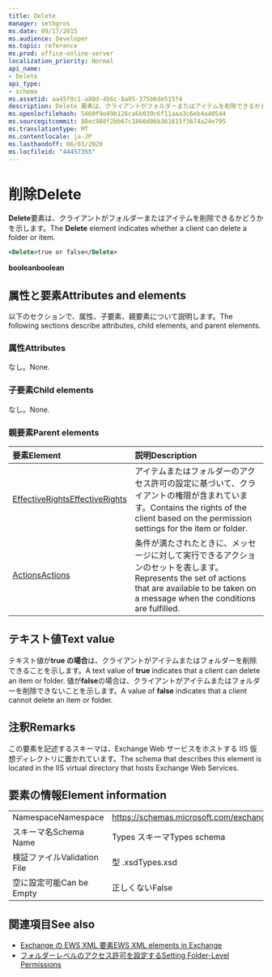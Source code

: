 ```yaml
---
title: Delete
manager: sethgros
ms.date: 09/17/2015
ms.audience: Developer
ms.topic: reference
ms.prod: office-online-server
localization_priority: Normal
api_name:
- Delete
api_type:
- schema
ms.assetid: aa45f0c1-a80d-4b6c-8a85-375b6de515f4
description: Delete 要素は、クライアントがフォルダーまたはアイテムを削除できるかどうかを示します。
ms.openlocfilehash: 5460f9e49b126ca6b039c6f11aaa3c6eb4a40544
ms.sourcegitcommit: 88ec988f2bb67c1866d06b361615f3674a24e795
ms.translationtype: MT
ms.contentlocale: ja-JP
ms.lasthandoff: 06/03/2020
ms.locfileid: "44457355"
---
```

# <a name="delete"></a><span data-ttu-id="bc3c3-103">削除</span><span class="sxs-lookup"><span data-stu-id="bc3c3-103">Delete</span></span>

<span data-ttu-id="bc3c3-104">**Delete**要素は、クライアントがフォルダーまたはアイテムを削除できるかどうかを示します。</span><span class="sxs-lookup"><span data-stu-id="bc3c3-104">The **Delete** element indicates whether a client can delete a folder or item.</span></span> 
  
```XML
<Delete>true or false</Delete>
```

<span data-ttu-id="bc3c3-105">**boolean**</span><span class="sxs-lookup"><span data-stu-id="bc3c3-105">**boolean**</span></span>

## <a name="attributes-and-elements"></a><span data-ttu-id="bc3c3-106">属性と要素</span><span class="sxs-lookup"><span data-stu-id="bc3c3-106">Attributes and elements</span></span>

<span data-ttu-id="bc3c3-107">以下のセクションで、属性、子要素、親要素について説明します。</span><span class="sxs-lookup"><span data-stu-id="bc3c3-107">The following sections describe attributes, child elements, and parent elements.</span></span>
  
### <a name="attributes"></a><span data-ttu-id="bc3c3-108">属性</span><span class="sxs-lookup"><span data-stu-id="bc3c3-108">Attributes</span></span>

<span data-ttu-id="bc3c3-109">なし。</span><span class="sxs-lookup"><span data-stu-id="bc3c3-109">None.</span></span>
  
### <a name="child-elements"></a><span data-ttu-id="bc3c3-110">子要素</span><span class="sxs-lookup"><span data-stu-id="bc3c3-110">Child elements</span></span>

<span data-ttu-id="bc3c3-111">なし。</span><span class="sxs-lookup"><span data-stu-id="bc3c3-111">None.</span></span>
  
### <a name="parent-elements"></a><span data-ttu-id="bc3c3-112">親要素</span><span class="sxs-lookup"><span data-stu-id="bc3c3-112">Parent elements</span></span>

|<span data-ttu-id="bc3c3-113">**要素**</span><span class="sxs-lookup"><span data-stu-id="bc3c3-113">**Element**</span></span>|<span data-ttu-id="bc3c3-114">**説明**</span><span class="sxs-lookup"><span data-stu-id="bc3c3-114">**Description**</span></span>|
|:-----|:-----|
|[<span data-ttu-id="bc3c3-115">EffectiveRights</span><span class="sxs-lookup"><span data-stu-id="bc3c3-115">EffectiveRights</span></span>](effectiverights.md) <br/> |<span data-ttu-id="bc3c3-116">アイテムまたはフォルダーのアクセス許可の設定に基づいて、クライアントの権限が含まれています。</span><span class="sxs-lookup"><span data-stu-id="bc3c3-116">Contains the rights of the client based on the permission settings for the item or folder.</span></span>  <br/> |
|[<span data-ttu-id="bc3c3-117">Actions</span><span class="sxs-lookup"><span data-stu-id="bc3c3-117">Actions</span></span>](actions.md) <br/> |<span data-ttu-id="bc3c3-118">条件が満たされたときに、メッセージに対して実行できるアクションのセットを表します。</span><span class="sxs-lookup"><span data-stu-id="bc3c3-118">Represents the set of actions that are available to be taken on a message when the conditions are fulfilled.</span></span>  <br/> |
   
## <a name="text-value"></a><span data-ttu-id="bc3c3-119">テキスト値</span><span class="sxs-lookup"><span data-stu-id="bc3c3-119">Text value</span></span>

<span data-ttu-id="bc3c3-120">テキスト値が**true の場合**は、クライアントがアイテムまたはフォルダーを削除できることを示します。</span><span class="sxs-lookup"><span data-stu-id="bc3c3-120">A text value of **true** indicates that a client can delete an item or folder.</span></span> <span data-ttu-id="bc3c3-121">値が**false**の場合は、クライアントがアイテムまたはフォルダーを削除できないことを示します。</span><span class="sxs-lookup"><span data-stu-id="bc3c3-121">A value of **false** indicates that a client cannot delete an item or folder.</span></span> 
  
## <a name="remarks"></a><span data-ttu-id="bc3c3-122">注釈</span><span class="sxs-lookup"><span data-stu-id="bc3c3-122">Remarks</span></span>

<span data-ttu-id="bc3c3-123">この要素を記述するスキーマは、Exchange Web サービスをホストする IIS 仮想ディレクトリに置かれています。</span><span class="sxs-lookup"><span data-stu-id="bc3c3-123">The schema that describes this element is located in the IIS virtual directory that hosts Exchange Web Services.</span></span>
  
## <a name="element-information"></a><span data-ttu-id="bc3c3-124">要素の情報</span><span class="sxs-lookup"><span data-stu-id="bc3c3-124">Element information</span></span>

|||
|:-----|:-----|
|<span data-ttu-id="bc3c3-125">Namespace</span><span class="sxs-lookup"><span data-stu-id="bc3c3-125">Namespace</span></span>  <br/> |https://schemas.microsoft.com/exchange/services/2006/types  <br/> |
|<span data-ttu-id="bc3c3-126">スキーマ名</span><span class="sxs-lookup"><span data-stu-id="bc3c3-126">Schema Name</span></span>  <br/> |<span data-ttu-id="bc3c3-127">Types スキーマ</span><span class="sxs-lookup"><span data-stu-id="bc3c3-127">Types schema</span></span>  <br/> |
|<span data-ttu-id="bc3c3-128">検証ファイル</span><span class="sxs-lookup"><span data-stu-id="bc3c3-128">Validation File</span></span>  <br/> |<span data-ttu-id="bc3c3-129">型 .xsd</span><span class="sxs-lookup"><span data-stu-id="bc3c3-129">Types.xsd</span></span>  <br/> |
|<span data-ttu-id="bc3c3-130">空に設定可能</span><span class="sxs-lookup"><span data-stu-id="bc3c3-130">Can be Empty</span></span>  <br/> |<span data-ttu-id="bc3c3-131">正しくない</span><span class="sxs-lookup"><span data-stu-id="bc3c3-131">False</span></span>  <br/> |
   
## <a name="see-also"></a><span data-ttu-id="bc3c3-132">関連項目</span><span class="sxs-lookup"><span data-stu-id="bc3c3-132">See also</span></span>

- [<span data-ttu-id="bc3c3-133">Exchange の EWS XML 要素</span><span class="sxs-lookup"><span data-stu-id="bc3c3-133">EWS XML elements in Exchange</span></span>](ews-xml-elements-in-exchange.md)
- [<span data-ttu-id="bc3c3-134">フォルダーレベルのアクセス許可を設定する</span><span class="sxs-lookup"><span data-stu-id="bc3c3-134">Setting Folder-Level Permissions</span></span>](https://msdn.microsoft.com/library/c7530e86-5112-401c-b10a-9c054ae59f07%28Office.15%29.aspx)

